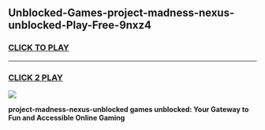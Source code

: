 
## Unblocked-Games-project-madness-nexus-unblocked-Play-Free-9nxz4
<h3>
<a href="https://premium76.site?title=project-madness-nexus-unblocked&ref=21A">CLICK TO PLAY</a></h3>
<hr>

<h3>
<a href="https://premium76.site?title=project-madness-nexus-unblocked&ref=21A">CLICK 2 PLAY</a>
  
</h3>

<a href="https://premium76.site?title=project-madness-nexus-unblocked&ref=21A"><img src="https://clearcache.store/games.png"></a>


**project-madness-nexus-unblocked games unblocked: Your Gateway to Fun and Accessible Online Gaming**
